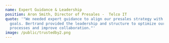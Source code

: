 ```yaml
---
name: Expert Guidance & Leadership
position: Aron Smith, Director of Presales -  Telco IT
quote: '"We needed expert guidance to align our presales strategy with business
  goals. Bertrand provided the leadership and structure to optimize our
  processes and improve collaboration."'
image: /public/trustedby2.png
---
```

